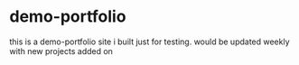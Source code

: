 # demo-portfolio
this is a demo-portfolio site i built just for testing. would be updated weekly with new projects added on
